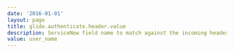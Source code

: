 ```yaml
---
date: '2016-01-01'
layout: page
title: glide.authenticate.header.value
description: ServiceNow field name to match against the incoming header
value: user_name 
---
```

